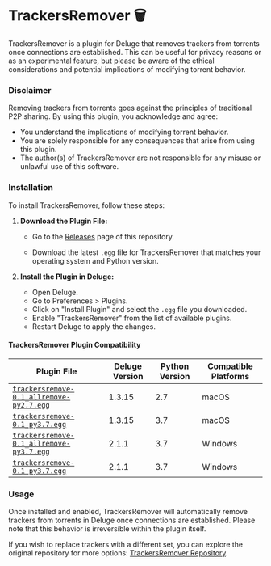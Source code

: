 # TrackersRemover 🗑️

TrackersRemover is a plugin for Deluge that removes trackers from torrents once connections are established. This can be useful for privacy reasons or as an experimental feature, but please be aware of the ethical considerations and potential implications of modifying torrent behavior.

### Disclaimer

Removing trackers from torrents goes against the principles of traditional P2P sharing. By using this plugin, you acknowledge and agree:

- You understand the implications of modifying torrent behavior.
- You are solely responsible for any consequences that arise from using this plugin.
- The author(s) of TrackersRemover are not responsible for any misuse or unlawful use of this software.

### Installation

To install TrackersRemover, follow these steps:

1. **Download the Plugin File:**

   - Go to the [Releases](https://github.com/Jumitti/TrackersRemover/releases) page of this repository.

   - Download the latest `.egg` file for TrackersRemover that matches your operating system and Python version.

2. **Install the Plugin in Deluge:**

   - Open Deluge.
   - Go to Preferences > Plugins.
   - Click on "Install Plugin" and select the `.egg` file you downloaded.
   - Enable "TrackersRemover" from the list of available plugins.
   - Restart Deluge to apply the changes.

#### TrackersRemover Plugin Compatibility

| Plugin File                                                                                         | Deluge Version | Python Version | Compatible Platforms |
|-----------------------------------------------------------------------------------------------------|----------------|----------------|----------------------|
| [```trackersremove-0.1_allremove-py2.7.egg```](https://github.com/Jumitti/TrackersRemover/releases) | 1.3.15         | 2.7            | macOS                |
| [```trackersremove-0.1_py3.7.egg```](https://github.com/besuper/TrackersRemover/releases)           | 1.3.15         | 3.7            | macOS                |
| [```trackersremove-0.1_allremove-py3.7.egg```](https://github.com/Jumitti/TrackersRemover/releases) | 2.1.1          | 3.7            | Windows       |
| [```trackersremove-0.1_py3.7.egg```](https://github.com/besuper/TrackersRemover/releases)           | 2.1.1          | 3.7            | Windows       |


### Usage

Once installed and enabled, TrackersRemover will automatically remove trackers from torrents in Deluge once connections are established. Please note that this behavior is irreversible within the plugin itself.

If you wish to replace trackers with a different set, you can explore the original repository for more options: [TrackersRemover Repository](https://github.com/besuper/TrackersRemover).
